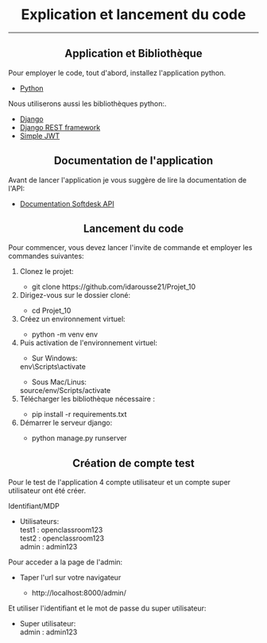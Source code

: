 <h1 align ="center">Explication et lancement du code</h1>

------------------------------
<h2 align = "center"> Application et Bibliothèque</h2>

<p>
    Pour employer le code, tout d'abord, installez l'application python.
<ul>
    <li>
        <a href = "https://www.python.org/downloads/">Python </a>
    </li>
</ul>
</p>
<p>
    Nous utiliserons aussi les bibliothèques python:.
<ul>
    <li>
        <a href = "https://www.djangoproject.com/">Django </a>
    </li>
    <li>
        <a href = "https://www.django-rest-framework.org/">Django REST framework</a>
    </li>
    <li>
        <a href = "https://django-rest-framework-simplejwt.readthedocs.io/en/latest/">Simple JWT</a>
    </li>
</ul>
</p>

<h2 align = "center"> Documentation de l'application </h2>
<p>
   Avant de lancer l'application je vous suggère de lire la documentation de l'API:
<ul>
    <li>
        <a href = "https://documenter.getpostman.com/view/23090595/2s8Z75Spn4">Documentation Softdesk API </a>
    </li>
</ul>

</p>

<h2 align = "center"> Lancement du code </h2>
<p>Pour commencer, vous devez lancer l'invite de commande et employer les commandes suivantes:
    <ol>
        <li>Clonez le projet:</li>
                <ul><li>git clone https://github.com/idarousse21/Projet_10 </li></ul>
            <li>Dirigez-vous sur le dossier cloné:</li>
                <ul><li>cd Projet_10 </li></ul>
            <li>Créez un environnement virtuel:</li>
                <ul><li>python -m venv env</li></ul>
            <li>Puis activation de l'environnement virtuel:</li>
                <ul><li>Sur Windows:</li></ul>
                env\Scripts\activate
                <ul><li>Sous Mac/Linus:</li></ul>
                source/env/Scripts/activate
            <li>Télécharger les bibliothèque nécessaire :</li>
                <ul><li>pip install -r requirements.txt</li></ul>
            <li>Démarrer le serveur django:</li>
                <ul><li>python manage.py runserver</li></ul>
    </ol>

<h2 align = "center"> Création de compte test </h2>
    <p>
        Pour le test de l'application 4 compte utilisateur et un compte super utilisateur ont été créer.
    </p>
    <p> 
        Identifiant/MDP
    </p>
    <ul>
        <li>
            Utilisateurs:<br/>
            test1 : openclassroom123<br/>
            test2 : openclassroom123<br/>
            admin : admin123
        </li>
    </ul>
        <p> Pour acceder a la page de l'admin:</p>
        <ul>
        <li> Taper l'url sur votre navigateur</li>
            <ul><li>http://localhost:8000/admin/</li></ul>
        </ul>
        <p>Et utiliser l'identifiant et le mot de passe du super utilisateur:</p>
        <ul>
        <li>
            Super utilisateur:<br/>
            admin : admin123
        </li>
        </ul>
    
